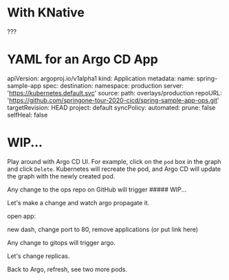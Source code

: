 # With KNative

???

# YAML for an Argo CD App

apiVersion: argoproj.io/v1alpha1
kind: Application
metadata:
  name: spring-sample-app
spec:
  destination:
    namespace: production
    server: 'https://kubernetes.default.svc'
  source:
    path: overlays/production
    repoURL: 'https://github.com/springone-tour-2020-cicd/spring-sample-app-ops.git'
    targetRevision: HEAD
  project: default
  syncPolicy:
    automated:
      prune: false
      selfHeal: false

# WIP...

Play around with Argo CD UI. For example, click on the `pod` box in the graph and click `Delete`. Kubernetes will recreate the pod, and Argo CD will update the graph with the newly created pod.

Any change to the ops repo on GitHub will trigger ##### WIP...

Let's make a change and watch argo propagate it.

open app:

new dash, change port to 80, remove applications (or put link here)

Any change to gitops will trigger argo.

Let's change replicas.

Back to Argo, refresh, see two more pods.









